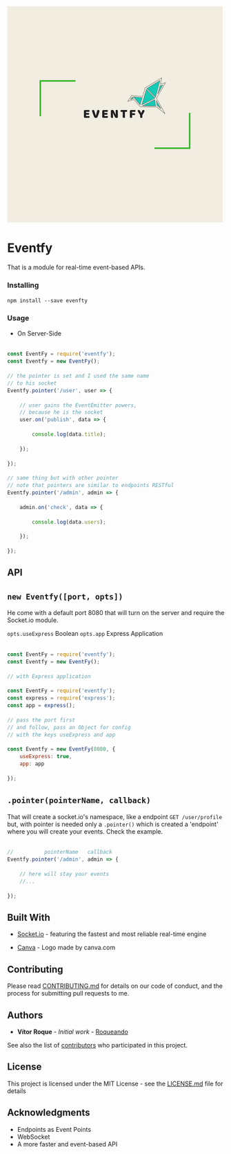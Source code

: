 ![Eventfy](Eventfy.png)
# Eventfy

That is a module for real-time event-based APIs.

### Installing

`npm install --save evenfty`


### Usage

* On Server-Side

```javascript

const EventFy = require('eventfy');
const Eventfy = new EventFy();

// the pointer is set and I used the same name
// to his socket
Eventfy.pointer('/user', user => {

	// user gains the EventEmitter powers,
	// because he is the socket
	user.on('publish', data => {

		console.log(data.title);

	});

});

// same thing but with other pointer
// note that pointers are similar to endpoints RESTful
Eventfy.pointer('/admin', admin => {

	admin.on('check', data => {

		console.log(data.users);
		
	});

});

```


## API

## `new Eventfy([port, opts])`

He come with a default port 8080 that will turn on the server and require the Socket.io module.

`opts.useExpress` Boolean
`opts.app` Express Application 


```javascript	

const EventFy = require('eventfy');
const Eventfy = new EventFy();

// with Express application

const EventFy = require('eventfy');
const express = require('express');
const app = express();

// pass the port first
// and follow, pass an Object for config
// with the keys useExpress and app

const Eventfy = new EventFy(8080, {
	useExpress: true,
	app: app
	
});


```



## `.pointer(pointerName, callback)`


That will create a socket.io's namespace, like a endpoint `GET /user/profile` but, with pointer is needed only a `.pointer()` which is created a 'endpoint' where you will create your events. Check the example.

```javascript

//			pointerName   callback
Eventfy.pointer('/admin', admin => {

	// here will stay your events
	//...

});


```


## Built With

* [Socket.io](https://socket.io/) - featuring the fastest and most reliable real-time engine

* [Canva](https://canva.com) - Logo made by canva.com

## Contributing

Please read [CONTRIBUTING.md](https://github.com/roqueando/eventfy/blob/master/CONTRIBUTING.md) for details on our code of conduct, and the process for submitting pull requests to me.


## Authors

* **Vítor Roque** - *Initial work* - [Roqueando](https://github.com/roqueando)

See also the list of [contributors](https://github.com/roqueando/eventfy/contributors) who participated in this project.

## License

This project is licensed under the MIT License - see the [LICENSE.md](LICENSE.md) file for details

## Acknowledgments

* Endpoints as Event Points
* WebSocket
* A more faster and event-based API
